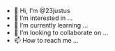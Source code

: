 - 👋 Hi, I’m @23justus
- 👀 I’m interested in ...
- 🌱 I’m currently learning ...
- 💞️ I’m looking to collaborate on ...
- 📫 How to reach me ...

<!---
23justus/23justus is a ✨ special ✨ repository because its `README.md` (this file) appears on your GitHub profile.
You can click the Preview link to take a look at your changes.
--->
